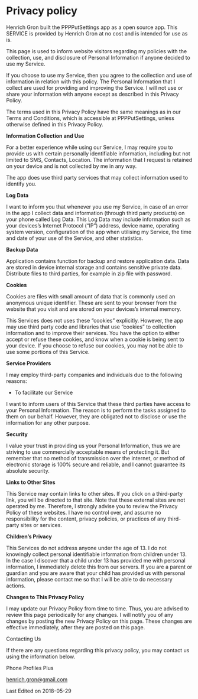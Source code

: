 Privacy policy
======================

Henrich Gron built the PPPPutSettings app as a open source app. This SERVICE is provided by Henrich Gron at no cost and is intended for use as is.

This page is used to inform website visitors regarding my policies with the collection, use, and disclosure of Personal Information if anyone decided to use my Service.

If you choose to use my Service, then you agree to the collection and use of information in relation with this policy. The Personal Information that I collect are used for providing and improving the Service. I will not use or share your information with anyone except as described in this Privacy Policy.

The terms used in this Privacy Policy have the same meanings as in our Terms and Conditions, which is accessible at PPPPutSettings, unless otherwise defined in this Privacy Policy.

__Information Collection and Use__

For a better experience while using our Service, I may require you to provide us with certain personally identifiable information, including but not limited to SMS, Contacts, Location. The information that I request is retained on your device and is not collected by me in any way.

The app does use third party services that may collect information used to identify you.

__Log Data__

I want to inform you that whenever you use my Service, in case of an error in the app I collect data and information (through third party products) on your phone called Log Data. This Log Data may include information such as your devices’s Internet Protocol (“IP”) address, device name, operating system version, configuration of the app when utilising my Service, the time and date of your use of the Service, and other statistics.

__Backup Data__

Application contains function for backup and restore application data. Data are stored in device internal storage and contains sensitive private data. Distribute files to third parties, for example in zip file with password.

__Cookies__

Cookies are files with small amount of data that is commonly used an anonymous unique identifier. These are sent to your browser from the website that you visit and are stored on your devices’s internal memory.

This Services does not uses these “cookies” explicitly. However, the app may use third party code and libraries that use “cookies” to collection information and to improve their services. You have the option to either accept or refuse these cookies, and know when a cookie is being sent to your device. If you choose to refuse our cookies, you may not be able to use some portions of this Service.

__Service Providers__

I may employ third-party companies and individuals due to the following reasons:

- To facilitate our Service

I want to inform users of this Service that these third parties have access to your Personal Information. The reason is to perform the tasks assigned to them on our behalf. However, they are obligated not to disclose or use the information for any other purpose.

__Security__

I value your trust in providing us your Personal Information, thus we are striving to use commercially acceptable means of protecting it. But remember that no method of transmission over the internet, or method of electronic storage is 100% secure and reliable, and I cannot guarantee its absolute security.

__Links to Other Sites__

This Service may contain links to other sites. If you click on a third-party link, you will be directed to that site. Note that these external sites are not operated by me. Therefore, I strongly advise you to review the Privacy Policy of these websites. I have no control over, and assume no responsibility for the content, privacy policies, or practices of any third-party sites or services.

__Children’s Privacy__

This Services do not address anyone under the age of 13. I do not knowingly collect personal identifiable information from children under 13. In the case I discover that a child under 13 has provided me with personal information, I immediately delete this from our servers. If you are a parent or guardian and you are aware that your child has provided us with personal information, please contact me so that I will be able to do necessary actions.

__Changes to This Privacy Policy__

I may update our Privacy Policy from time to time. Thus, you are advised to review this page periodically for any changes. I will notify you of any changes by posting the new Privacy Policy on this page. These changes are effective immediately, after they are posted on this page.

Contacting Us

If there are any questions regarding this privacy policy, you may contact us using the information below.

Phone Profiles Plus

[henrich.gron@gmail.com](mailto:henrich.gron@gmail.com)

Last Edited on 2018-05-29

